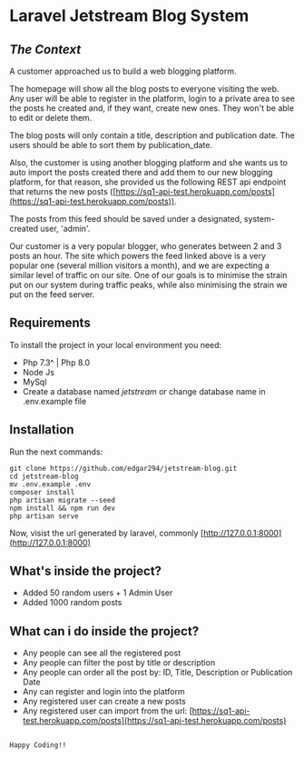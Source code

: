 # Laravel Jetstream Blog System
## _The Context_
A customer approached us to build a web blogging platform.

The homepage will show all the blog posts to everyone visiting the web. Any user will be able to register in the platform, login to a private area to see the posts he created and, if they want, create new ones. They won't be able to edit or delete them.

The blog posts will only contain a title, description and publication date. The users should be able to sort them by publication_date.

Also, the customer is using another blogging platform and she wants us to auto import the posts created there and add them to our new blogging platform, for that reason, she provided us the following REST api endpoint that returns the new posts ([https://sq1-api-test.herokuapp.com/posts](https://sq1-api-test.herokuapp.com/posts)).

The posts from this feed should be saved under a designated, system-created user, 'admin'.

Our customer is a very popular blogger, who generates between 2 and 3 posts an hour. The site which powers the feed linked above is a very popular one (several million visitors a month), and we are expecting a similar level of traffic on our site. One of our goals is to minimise the strain put on our system during traffic peaks, while also minimising the strain we put on the feed server.

## Requirements

To install the project in your local environment you need:
- Php 7.3^ | Php 8.0
- Node Js
- MySql
- Create a database named _jetstream_ or change database name in .env.example file

## Installation
Run the next commands:
```
git clone https://github.com/edgar294/jetstream-blog.git
cd jetstream-blog
mv .env.example .env
composer install
php artisan migrate --seed
npm install && npm run dev
php artisan serve
```

Now, visist the url generated by laravel, commonly [http://127.0.0.1:8000](http://127.0.0.1:8000)

## What's inside the project?
- Added 50 random users + 1 Admin User
- Added 1000 random posts

## What can i do inside the project?
- Any people can see all the registered post
- Any people can filter the post by title or description
- Any people can order all the post by: ID, Title, Description or Publication Date
- Any can register and login into the platform
- Any registered user can create a new posts
- Any registered user can import from the url: [https://sq1-api-test.herokuapp.com/posts](https://sq1-api-test.herokuapp.com/posts)
```

Happy Coding!!